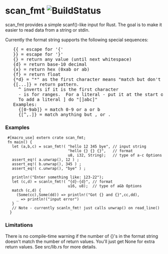 # scan_fmt ![BuildStatus](https://travis-ci.org/wlentz/scan_fmt.svg?branch=master)
scan_fmt provides a simple scanf()-like input for Rust.  The goal is to make it easier to read data from a string or stdin.

Currently the format string supports the following special sequences:
<pre>
   {{ = escape for '{'
   }} = escape for '}'
   {} = return any value (until next whitespace)
   {d} = return base-10 decimal
   {x} = return hex (0xab or ab)
   {f} = return float
   {*d} = "*" as the first character means "match but don't return"
   {[...]} = return pattern.
     ^ inverts if it is the first character
     - is for ranges.  For a literal - put it at the start or end.
     To add a literal ] do "[]abc]"
   Examples:
     {[0-9ab]} = match 0-9 or a or b
     {[^,.]} = match anything but , or .</pre>

### Examples
```
 #[macro_use] extern crate scan_fmt;
 fn main() {
   let (a,b,c) = scan_fmt!( "hello 12 345 bye", // input string
                            "hello {} {} {}",   // format
                            u8, i32, String);   // type of a-c Options
   assert_eq!( a.unwrap(), 12 ) ;
   assert_eq!( b.unwrap(), 345 ) ;
   assert_eq!( c.unwrap(), "bye" ) ;

   println!("Enter something like: 123-22");
   let (c,d) = scanln_fmt!( "{d}-{d}", // format
                            u16, u8);  // type of a&b Options
   match (c,d) {
     (Some(cc),Some(dd)) => println!("Got {} and {}",cc,dd),
     _ => println!("input error")
   }
   // Note - currently scanln_fmt! just calls unwrap() on read_line()
  }
```

### Limitations
There is no compile-time warning if the number of {}'s in the format string doesn't match the number of return values.  You'll just get None for extra return values.  See src/lib.rs for more details.
